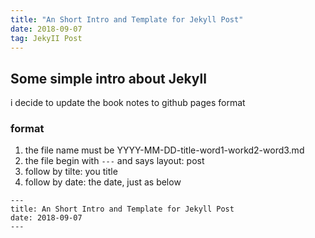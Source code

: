 ```yaml
---
title: "An Short Intro and Template for Jekyll Post"
date: 2018-09-07
tag: JekyII Post
---
```


## Some simple intro about Jekyll

i decide to update the book notes to github pages format

### format

1. the file name must be YYYY-MM-DD-title-word1-workd2-word3.md
2. the file begin with `---` and says layout: post
3. follow by tilte: you title
4. follow by date: the date, just as below

```text
---
title: An Short Intro and Template for Jekyll Post
date: 2018-09-07
---
```
